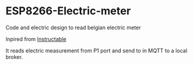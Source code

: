 # ESP8266-Electric-meter

Code and electric design to read belgian electric meter

Inpired from [Instructable](https://www.instructables.com/Read-Electricity-and-Gas-Meter-BelgianDutch-and-Up/)

It reads electric measurement from P1 port and send to in MQTT to a local broker.
